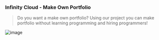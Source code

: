 ### Infinity Cloud - Make Own Portfolio
> Do you want a make own portfolio? Using our project you can make portfolio without learning programming and hiring programmers!

![image](https://user-images.githubusercontent.com/75419729/183241777-bb300c2b-208c-4f15-9980-ad56abace44a.png)

